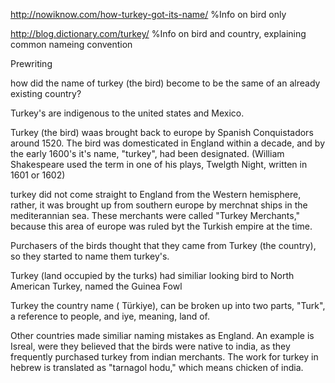 http://nowiknow.com/how-turkey-got-its-name/ %Info on bird only

http://blog.dictionary.com/turkey/ %Info on bird and country, explaining common nameing convention

Prewriting

how did the name of turkey (the bird) become to be the same of an already existing country?

Turkey's are indigenous to the united states and Mexico.

Turkey (the bird) waas brought back to europe by Spanish Conquistadors around 1520. The bird was domesticated in England within a decade, and by the early 1600's it's name, "turkey", had been designated. (William Shakespeare used the term in one of his plays, Twelgth Night, written in 1601 or 1602)

turkey did not come straight to England from the Western hemisphere, rather, it was brought up from southern europe by merchnat ships in the mediterannian sea. These merchants were called "Turkey Merchants," because this area of europe was ruled byt the Turkish empire at the time.

Purchasers of the birds thought that they came from Turkey (the country), so they started to name them turkey's.

Turkey (land occupied by the turks) had similiar looking bird to North American Turkey, named the Guinea Fowl

Turkey the country name ( Türkiye), can be broken up into two parts, "Turk", a reference to people, and iye, meaning, land of.

Other countries made similiar naming mistakes as England. An example is Isreal, were they believed that the birds were native to india, as they frequently purchased turkey from indian merchants. The work for turkey in hebrew is translated as "tarnagol hodu," which means chicken of india.
